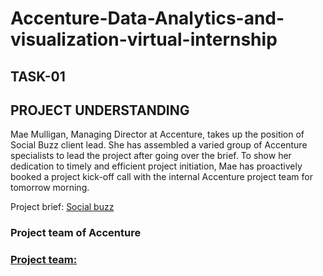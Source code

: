 # Accenture-Data-Analytics-and-visualization-virtual-internship
## TASK-01
## PROJECT UNDERSTANDING
Mae Mulligan, Managing Director at Accenture, takes up the position of Social Buzz client lead. She has assembled a varied group of Accenture specialists to lead the project after going over the brief. To show her dedication to timely and efficient project initiation, Mae has proactively booked a project kick-off call with the internal Accenture project team for tomorrow morning.

Project brief: [Social buzz](https://github.com/DEVABANOTH/Accenture-Data-Analytics-and-visualization-virtual-internship./blob/main/Data_Analytics%20Client%20Brief.pdf)

### Project team of Accenture
### [Project team:](https://github.com/DEVABANOTH/Accenture-Data-Analytics-and-visualization-virtual-internship./blob/main/Internal%20stakeholder%20chart.pdf)

